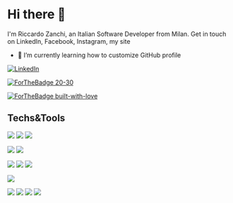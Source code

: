 # Hi there 👋

I'm Riccardo Zanchi, an Italian Software Developer from Milan. Get in touch on LinkedIn, Facebook, Instagram, my site

- 🌱 I’m currently learning how to customize GitHub profile

[![LinkedIn][3.2]][3]

[![ForTheBadge 20-30](http://ForTheBadge.com/images/badges/ages-30-40.svg)](http://ForTheBadge.com)

[![ForTheBadge built-with-love](http://ForTheBadge.com/images/badges/built-with-love.svg)](https://GitHub.com/Naereen/)




[3.2]: https://imgur.com/gallery/HT2w1


[3]: https://linkedin.com

## Techs&Tools
<!-- Operating Systems -->
![](https://img.shields.io/badge/OS-Win10-blueviolet?style=plastic&logo=Windows)
![](https://img.shields.io/badge/OS-10.11%20El%20Capitain-brightgreen?style=plastic&logo=Apple)
![](https://img.shields.io/badge/OS-Debian-green?style=plastic&logo=Debian)

<!-- Editors -->
![](https://img.shields.io/badge/Editor-IntelliJ%20IDEA-yellowgreen?style=plastic&logo=IntelliJ%20IDEA)
![](https://img.shields.io/badge/Editor-VSCode-yellow?style=plastic&logo=visual%20studio%20code)

<!-- Programming Languages -->
![](https://img.shields.io/badge/Code-Java-orange?style=plastic&logo=Java)
![](https://img.shields.io/badge/Code-JavaScript-red?style=plastic&logo=JavaScript)
![](https://img.shields.io/badge/Code-TypeScript-blue?style=plastic&logo=TypeScript)

<!-- Shells -->
![](https://img.shields.io/badge/Shell-Bash-lightgrey?style=plastic&logo=gnu%20bash)

<!-- Databases -->
![](https://img.shields.io/badge/DB-Oracle-success?style=plastic&logo=oracle)
![](https://img.shields.io/badge/DB-MySQL-important?style=plastic&logo=mysql)
![](https://img.shields.io/badge/DB-PostgreSQL-success?style=plastic&logo=PostgreSQL)
![](https://img.shields.io/badge/DB-MSSQL-success?style=plastic&logo=microsoft%20sql%20server)



<!--
**zankyr/zankyr** is a ✨ _special_ ✨ repository because its `README.md` (this file) appears on your GitHub profile.

Here are some ideas to get you started:

- 🔭 I’m currently working on ...
- 🌱 I’m currently learning ...
- 💬 Ask me about ...
- 📫 How to reach me: ...
- ⚡ Fun fact: ...
-->
